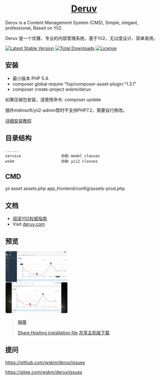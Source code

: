 <h1 align="center">
    <a href="http://www.deruv.com/" target="_blank">
        Deruv
    </a>
</h1>

Deruv is a Content Management System (CMS), Simple, elegant, professional, Based on Yii2.

Deruv 是一个优雅、专业的内容管理系统，基于Yii2，无过度设计、简单易用。

[![Latest Stable Version](https://poser.pugx.org/wskm/deruv/v/stable)](https://packagist.org/packages/wskm/deruv)
[![Total Downloads](https://poser.pugx.org/wskm/deruv/downloads)](https://packagist.org/packages/wskm/deruv)
[![License](https://poser.pugx.org/wskm/deruv/license)](https://packagist.org/packages/wskm/deruv)

安装
------------
- 最小版本 PHP 5.4.
- composer global require "fxp/composer-asset-plugin:^1.3.1"
- composer create-project wskm/deruv

如果压缩包安装，请使用命令: composer update

插件mdmsoft/yii2-admin暂时不支持PHP7.2，需要自行修改。

[详细安装教程](https://github.com/wskm/deruv-doc/blob/master/zh-CN/install.md)

目录结构
-------------------

```
......
service                  协助 model classes
wskm                     协助 yii2 classes
```

CMD
-------------

yii asset assets.php app_frontend/config/assets-prod.php

文档
-------------

- [阅读YII2权威指南](http://www.yiiframework.com/doc-2.0/guide-start-installation.html).
- Visit [deruv.com](http://www.deruv.com)

预览
-------

<img src="https://raw.githubusercontent.com/wskm/deruv-doc/master/static/imgs/deruv.png" height="200" />

> [捐赠](http://www.deruv.com/en/donate.html)

> [Share Hosting installation file](https://pan.baidu.com/s/1nvqSosx) [共享主机版下载](https://pan.baidu.com/s/1nvqSosx)

提问
-------------

https://github.com/wskm/deruv/issues

https://gitee.com/wskm/deruv/issues
